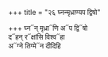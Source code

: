 +++
title = "२६ घ्नन्मृध्राण्यप द्विषो"

+++
घ्न᳓न् मृध्रा᳓णि अ᳓प द्वि᳓षो  
द᳓हन् र᳓क्षांसि विश्व᳓हा  
अ᳓ग्ने तिग्मे᳓न दीदिहि